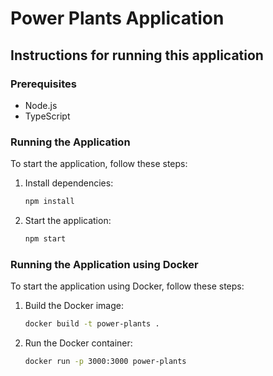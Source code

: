 # Power Plants Application

## Instructions for running this application

### Prerequisites
- Node.js
- TypeScript

### Running the Application

To start the application, follow these steps:

1. Install dependencies:
    ```bash
    npm install
    ```

2. Start the application:
    ```bash
    npm start
    ```

### Running the Application using Docker

To start the application using Docker, follow these steps:

1. Build the Docker image:
    ```bash
    docker build -t power-plants .
    ```

2. Run the Docker container:
    ```bash
    docker run -p 3000:3000 power-plants
    ```
